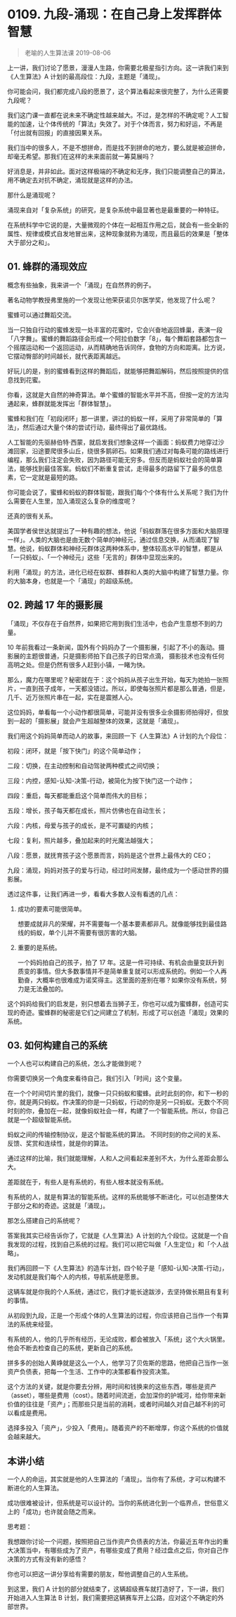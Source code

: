 # 0109. 九段-涌现：在自己身上发挥群体智慧
> 老喻的人生算法课
2019-08-06

上一讲，我们讨论了愿景，漫漫人生路，你需要北极星指引方向。这一讲我们来到《人生算法》A 计划的最高段位：九段，主题是「涌现」。

你可能会问，我们都完成八段的愿景了，这个算法看起来很完整了，为什么还需要九段呢？

我们这门课一直都在说未来不确定性越来越大。不过，是怎样的不确定呢？人工智能的加速，让个体传统的「算法」失效了。对于个体而言，努力和好运，不再是「付出就有回报」的直接因果关系。

我们当中的很多人，不是不想拼命，而是找不到拼命的地方，要么就是被迫拼命，却毫无希望。那我们在这样的未来面前就一筹莫展吗？

好消息是，并非如此。面对这样极端的不确定和无序，我们只能调整自己的算法，用不确定去对抗不确定，涌现就是这样的办法。

那什么是涌现呢？

涌现来自对「复杂系统」的研究，是复杂系统中最显著也是最重要的一种特征。

在系统科学中它说的是，大量微观的个体在一起相互作用之后，就会有一些全新的属性、规律或模式自发地冒出来，这种现象就称为涌现，而且最后的效果是「整体大于部分之和」。

## 01. 蜂群的涌现效应

概念有些抽象，我来讲一个「涌现」在自然界的例子。

著名动物学教授弗里施的一个发现让他荣获诺贝尔医学奖，他发现了什么呢？

蜜蜂可以通过舞蹈交流。

当一只独自行动的蜜蜂发现一处丰富的花蜜时，它会兴奋地返回蜂巢，表演一段「八字舞」。蜜蜂的舞蹈路径会形成一个阿拉伯数字「8」，每个舞蹈套路都包含一个摇摆运动和一个返回运动，从而精确地告诉同伴，食物的方向和距离。比方说，它摆动臀部的时间越长，就代表距离越远。

好玩儿的是，别的蜜蜂看到这样的舞蹈后，就能够把舞蹈解码，然后按照提供的信息找到花蜜。

你看，这就是大自然的神奇算法。单个蜜蜂的智能水平并不高，但按一定的方法沟通起来，蜂群就能发挥出「群体智慧」。

蜜蜂和我们在「初段闭环」那一讲里，讲过的蚂蚁一样，采用了非常简单的「算法」，然后通过大量个体的尝试行动，最终得出了最优路线。

人工智能的先驱赫伯特·西蒙，就启发我们想象这样一个画面：蚂蚁费力地穿过沙滩回家，沿途要爬很多山丘，绕很多鹅卵石。如果我们通过对每条可能的路线进行编程，那么我们注定会失败，因为路径可能无穷多。但反而是蚂蚁社会的简单算法，能够找到最佳答案。蚂蚁们不断重复尝试，走得最多的路留下了最多的信息素，它一定就是最短的路。

你可能会说了，蜜蜂和蚂蚁的群体智能，跟我们每个个体有什么关系呢？我们为什么需要在人生里，加入涌现这么复杂的维度呢？

还真的很有关系。

美国学者侯世达就提出了一种有趣的想法，他说「蚂蚁群落在很多方面和大脑原理一样」。人类的大脑也是由无数个简单的神经元，通过信息交换，从而涌现了智慧。他说，蚂蚁群体和神经元群体这两种体系中，整体较高水平的智慧，都是从「一只蚂蚁」、「一个神经元」这些「无言的」群体中显现出来的。

利用「涌现」的方法，进化已经在蚁群、蜂群和人类的大脑中构建了智慧力量。你的大脑本身，也就是一个「涌现」的超级系统。

## 02. 跨越 17 年的摄影展

「涌现」不仅存在于自然界，如果把它用到我们生活中，也会产生意想不到的力量。

10 年前我看过一条新闻，国外有个妈妈办了一个摄影展，引起了不小的轰动。摄影展的主题很普通，只是摄影师拍下自己孩子的日常点滴， 摄影技术也没有任何高明之处。但是仍然有很多人赶到小镇，一睹为快。

那么，魔力在哪里呢？秘密就在于：这个妈妈从孩子出生开始，每天为她拍一张照片，一直到孩子成年，一天都没错过。所以，即使每张照片都是那么普通，但是，几千、近万张照片串在一起，实在是震撼人心。

这位妈妈，单看每一个小动作都很简单，可能并没有很多业余摄影师拍得好，但放到一起的「摄影展」就会产生超越整体的效果，这就是「涌现」。

我们用这个妈妈简单而动人的故事，来回顾一下《人生算法》A 计划的九个段位：

初段：闭环，就是「按下快门」的这个简单动作；

二段：切换，在主动控制和自动驾驶两种模式之间切换；

三段：内控，感知-认知-决策-行动，被简化为按下快门这一个动作；

四段：重启，每天都能重启这个简单而伟大的目标；

五段：增长，孩子每天都在成长，照片仿佛也在自动生长；

六段：内核，母爱与孩子的成长，是不可置疑的内核；

七段：复利，照片越多，叠加起来的时光魔法越强大；

八段：愿景，就抚育孩子这个愿景而言，妈妈是这个世界上最伟大的 CEO；

九段：涌现，妈妈对孩子的爱与行动，经过时间发酵，最终成为一个感动世界的摄影展。

透过这件事，让我们再进一步，看看大多数人没有看透的几点：

1. 成功的要素可能很简单。


	想要成就非凡的荣耀，并不需要每一个基本要素都非凡。就像能够找到最佳路线的蚂蚁，单个儿并不需要有很厉害的大脑。

2. 重要的是系统。


	一个妈妈拍自己的孩子，拍了 17 年。这是一件可持续、有机会由量变跃升到质变的事情。但大多数事情并不是简单重复就可以形成系统的。例如一个人再勤奋，大概率也很难成为诺奖得主。这里面的差别在哪？如果你没有系统，努力是无法叠加的。

这个妈妈给我们的启发是，别只想着去当狮子王，你也可以成为蜜蜂群，创造可实现的奇迹。蜜蜂群的秘密是它们之间建立了机制，形成了可以创造「涌现」效果的系统。

## 03. 如何构建自己的系统

一个人也可以构建自己的系统，怎么才能做到呢？

你需要切换另一个角度来看待自己，我们引入「时间」这个变量。

在一个个时间切片里的我们，就像一只只蚂蚁和蜜蜂。此时此刻的你，和下一秒的你，就是两只蚂蚁。作决策的你是一只蚂蚁，行动的你是另一只蚂蚁。无数个不同时刻的你，叠加在一起，就像蚂蚁社会一样，构建了一个智能系统。所以，你自己就是一个超级智能系统。

蚂蚁之间的传输控制协议，是这个智能系统的算法。 不同时刻的你之间的关系、反馈、奖赏和连续性，就是你的算法。

通过这样的比喻，我们就能理解，人和人之间看起来差别不大，为什么差距会那么大。

差距就在于，有些人是有系统的，有些人根本就没有系统。

有系统的人，就是有算法的智能系统。这样的系统能够不断进化，可以创造整体大于部分之和的奇迹。这就是「涌现」。

那怎么搭建自己的系统呢？

答案我其实已经告诉你了，它就是《人生算法》A 计划的九个段位。这就是一个自我发现的过程，找到自己系统的过程。我们可以把它叫做「人生定位」和「个人战略」。

我们再回顾一下《人生算法》的造车计划，四个轮子是「感知-认知-决策-行动」，发动机就是我们每个人的内核，导航系统是愿景。

这辆车就是你我的个人系统，通过它，我们才能长途跋涉，去坚持做长期且有复利的事情。

从初段到九段，正是一个形成个体的人生算法的过程，你应该把自己当作一个有算法的系统来经营。

有系统的人，他的几乎所有经历，无论成败，都会被放入「系统」这个大火锅里。他会不断去检查自己的系统，更新自己的系统。

拼多多的创始人黄峥就是这么一个人，他学习了贝佐斯的思路，他把自己当作一张资产负债表，把每一个生活、工作中的决策都看作投资决策。

这个方法的关键，就是你要去分辨，用时间和钱换来的这些东西，哪些是资产（asset），哪些是费用（cost）。随着时间流逝，会加深你的护城河，给你带来新价值的往往是「资产」；而那些只是当前的消耗，或者时间越久对自己越不利的可以看成是费用。

选择多投入「资产」，少投入「费用」。随着资产的不断增厚，你这个系统的价值就会越来越大。

## 本讲小结

一个人的命运，其实就是他的人生算法的「涌现」。当你有了系统，才可以构建不断进化的人生算法。

成功很难被设计，但系统是可以设计的。当你的系统进化到一个临界点，世俗意义上的「成功」也许就会随之而来。

思考题：

我想跟你讨论一个问题，按照把自己当作资产负债表的方法，你最近五年作出的重大决策当中，有哪些成为了资产，有哪些变成了费用？经过盘点之后，你对自己作决策的方式有没有新的感悟？

你也可以把这一讲分享给有需要的朋友，帮他调整自己的人生系统。

到这里，我们 A 计划的部分就结束了，这辆超级赛车就打造好了，下一讲，我们开始进入人生算法 B 计划，我们需要把这辆赛车开上公路，应对这个不确定的外部世界。

